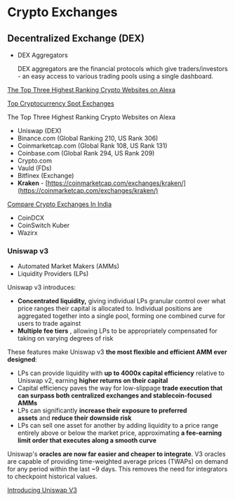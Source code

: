 # Crypto Exchanges

## Decentralized Exchange (DEX)

- DEX Aggregators

    DEX aggregators are the financial protocols which give traders/investors - an easy access to various trading pools using a single dashboard.

[The Top Three Highest Ranking Crypto Websites on Alexa](https://medium.com/@BountyBase/the-top-three-highest-ranking-crypto-websites-on-alexa-2a0afb0dbe61)

[Top Cryptocurrency Spot Exchanges](https://coinmarketcap.com/rankings/exchanges)

The Top Three Highest Ranking Crypto Websites on Alexa

- Uniswap (DEX)
- Binance.com (Global Ranking 210, US Rank 306)
- Coinmarketcap.com (Global Rank 108, US Rank 131)
- Coinbase.com (Global Rank 294, US Rank 209)
- Crypto.com
- Vauld (FDs)
- Bitfinex (Exchange)
- **Kraken** - [https://coinmarketcap.com/exchanges/kraken/](https://coinmarketcap.com/exchanges/kraken/)

[Compare Crypto Exchanges In India](https://www.forbes.com/advisor/in/investing/cryptocurrency/best-crypto-exchange-in-india/)

- CoinDCX
- CoinSwitch Kuber
- Wazirx

### Uniswap v3

- Automated Market Makers (AMMs)
- Liquidity Providers (LPs)

Uniswap v3 introduces:

-   **Concentrated liquidity,** giving individual LPs granular control over what price ranges their capital is allocated to. Individual positions are aggregated together into a single pool, forming one combined curve for users to trade against
-   **Multiple fee tiers** , allowing LPs to be appropriately compensated for taking on varying degrees of risk

These features make Uniswap v3 **the most flexible and efficient AMM ever designed**:

-   LPs can provide liquidity with **up to 4000x capital efficiency** relative to Uniswap v2, earning **higher returns on their capital**
-   Capital efficiency paves the way for low-slippage **trade execution that can surpass both centralized exchanges and stablecoin-focused AMMs**
-   LPs can significantly **increase their exposure to preferred assets** and **reduce their downside risk**
-   LPs can sell one asset for another by adding liquidity to a price range entirely above or below the market price, approximating **a fee-earning limit order that executes along a smooth curve**

Uniswap's **oracles are now far easier and cheaper to integrate**. V3 oracles are capable of providing time-weighted average prices (TWAPs) on demand for any period within the last ~9 days. This removes the need for integrators to checkpoint historical values.

[Introducing Uniswap V3](https://blog.uniswap.org/uniswap-v3)
